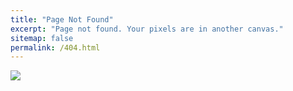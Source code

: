 ```yaml
---
title: "Page Not Found"
excerpt: "Page not found. Your pixels are in another canvas."
sitemap: false
permalink: /404.html
---
```


![](https://blog.thomasnet.com/hs-fs/hubfs/shutterstock_774749455.jpg?width=1200&name=shutterstock_774749455.jpg)